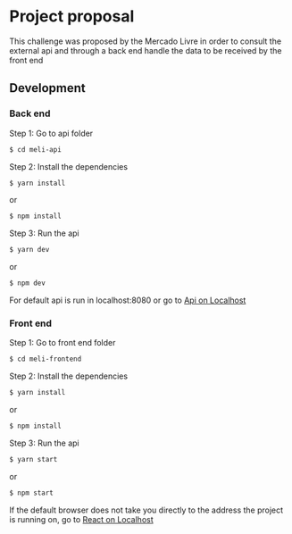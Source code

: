 # Project proposal
This challenge was proposed by the Mercado Livre in order to consult the external api and through a back end handle the data to be received by the front end

## Development
### Back end

Step 1: Go to api folder
```sh
$ cd meli-api
```

Step 2: Install the dependencies
```sh
$ yarn install
```
or
```sh
$ npm install
```

Step 3: Run the api
```sh
$ yarn dev
```
or
```sh
$ npm dev
```

For default api is run in localhost:8080 or go to [Api on Localhost](http://localhost:8080)

### Front end
Step 1: Go to front end folder
```sh
$ cd meli-frontend
```

Step 2: Install the dependencies
```sh
$ yarn install
```
or
```sh
$ npm install
```

Step 3: Run the api
```sh
$ yarn start
```
or
```sh
$ npm start
```

If the default browser does not take you directly to the address the project is running on, go to [React on Localhost](http://localhost:3000)